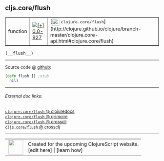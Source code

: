 ## cljs.core/flush



 <table border="1">
<tr>
<td>function</td>
<td><a href="https://github.com/cljsinfo/cljs-api-docs/tree/0.0-927"><img valign="middle" alt="[+] 0.0-927" title="Added in 0.0-927" src="https://img.shields.io/badge/+-0.0--927-lightgrey.svg"></a> </td>
<td>
[<img height="24px" valign="middle" src="http://i.imgur.com/1GjPKvB.png"> <samp>clojure.core/flush</samp>](http://clojure.github.io/clojure/branch-master/clojure.core-api.html#clojure.core/flush)
</td>
</tr>
</table>


 <samp>
(__flush__)<br>
</samp>

---







Source code @ [github](https://github.com/clojure/clojurescript/blob/r2411/src/cljs/cljs/core.cljs#L7971-L7972):

```clj
(defn flush [] ;stub
  nil)
```

<!--
Repo - tag - source tree - lines:

 <pre>
clojurescript @ r2411
└── src
    └── cljs
        └── cljs
            └── <ins>[core.cljs:7971-7972](https://github.com/clojure/clojurescript/blob/r2411/src/cljs/cljs/core.cljs#L7971-L7972)</ins>
</pre>

-->

---



###### External doc links:

[`clojure.core/flush` @ clojuredocs](http://clojuredocs.org/clojure.core/flush)<br>
[`clojure.core/flush` @ grimoire](http://conj.io/store/v1/org.clojure/clojure/1.7.0-beta3/clj/clojure.core/flush/)<br>
[`clojure.core/flush` @ crossclj](http://crossclj.info/fun/clojure.core/flush.html)<br>
[`cljs.core/flush` @ crossclj](http://crossclj.info/fun/cljs.core.cljs/flush.html)<br>

---

 <table>
<tr><td>
<img valign="middle" align="right" width="48px" src="http://i.imgur.com/Hi20huC.png">
</td><td>
Created for the upcoming ClojureScript website.<br>
[edit here] | [learn how]
</td></tr></table>

[edit here]:https://github.com/cljsinfo/cljs-api-docs/blob/master/cljsdoc/cljs.core/flush.cljsdoc
[learn how]:https://github.com/cljsinfo/cljs-api-docs/wiki/cljsdoc-files

<!--

This information was too distracting to show to readers, but I'll leave it
commented here since it is helpful to:

- pretty-print the data used to generate this document
- and show how to retrieve that data



The API data for this symbol:

```clj
{:ns "cljs.core",
 :name "flush",
 :signature ["[]"],
 :history [["+" "0.0-927"]],
 :type "function",
 :full-name-encode "cljs.core/flush",
 :source {:code "(defn flush [] ;stub\n  nil)",
          :title "Source code",
          :repo "clojurescript",
          :tag "r2411",
          :filename "src/cljs/cljs/core.cljs",
          :lines [7971 7972]},
 :full-name "cljs.core/flush",
 :clj-symbol "clojure.core/flush"}

```

Retrieve the API data for this symbol:

```clj
;; from Clojure REPL
(require '[clojure.edn :as edn])
(-> (slurp "https://raw.githubusercontent.com/cljsinfo/cljs-api-docs/catalog/cljs-api.edn")
    (edn/read-string)
    (get-in [:symbols "cljs.core/flush"]))
```

-->
